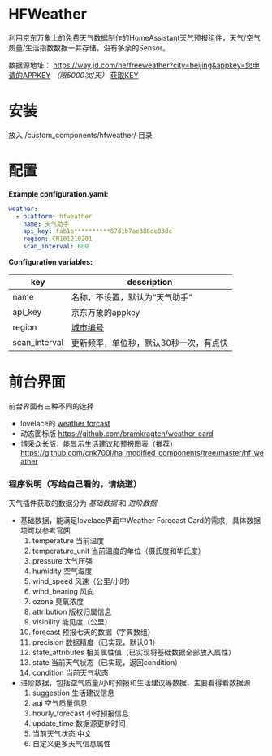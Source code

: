 # HFWeather
利用京东万象上的免费天气数据制作的HomeAssistant天气预报组件，天气/空气质量/生活指数数据一并存储，没有多余的Sensor。

数据源地址： https://way.jd.com/he/freeweather?city=beijing&appkey=您申请的APPKEY *（限5000次/天）* [获取KEY](https://uc.jdcloud.com/login?returnUrl=https%3A%2F%2Fwx.jdcloud.com%2Fmarket%2Fapi%2F10610)

# 安装
放入 <config directory>/custom_components/hfweather/ 目录

# 配置
**Example configuration.yaml:**
```yaml
weather:
  - platform: hfweather
    name: 天气助手
    api_key: fab1b**********87d1b7ae386de03dc
    region: CN101210201
    scan_interval: 600
```

**Configuration variables:**

|  key   | description  |
|  ----  | ----  |
| name  | 名称，不设置，默认为“天气助手” |
| api_key  | 京东万象的appkey |
| region  | [城市编号](https://where.heweather.com/index.html) |
| scan_interval  | 更新频率，单位秒，默认30秒一次，有点快 |

# 前台界面
前台界面有三种不同的选择
- lovelace的 [weather forcast](https://www.home-assistant.io/lovelace/weather-forecast/)
- 动态图标版 https://github.com/bramkragten/weather-card
- 博采众长版，能显示生活建议和预报图表（推荐） https://github.com/cnk700i/ha_modified_components/tree/master/hf_weather
    
### 程序说明（写给自己看的，请绕道）
天气插件获取的数据分为 *基础数据* 和 *进阶数据* 
* 基础数据，能满足lovelace界面中Weather Forecast Card的需求，具体数据项可以参考[官网](https://github.com/home-assistant/home-assistant/blob/dev/homeassistant/components/weather/__init__.py)
    1) temperature 当前温度
    2) temperature_unit 当前温度的单位（摄氏度和华氏度）
    3) pressure 大气压强
    4) humidity 空气湿度
    5) wind_speed 风速（公里/小时）
    6) wind_bearing 风向
    7) ozone 臭氧浓度
    8) attribution 版权归属信息
    9) visibility 能见度（公里）
    10) forecast 预报七天的数据（字典数组）
    11) precision 数据精度（已实现，默认0.1）
    12) state_attributes 相关属性值（已实现将基础数据全部放入属性）
    13) state 当前天气状态（已实现，返回condition）
    14) condition 当前天气状态
* 进阶数据，包括空气质量/小时预报和生活建议等数据，主要看得看数据源     
    1) suggestion 生活建议信息
    2) aqi 空气质量信息
    3) hourly_forecast 小时预报信息
    4) update_time 数据源更新时间
    5) 当前天气状态 中文
    6) 自定义更多天气信息属性